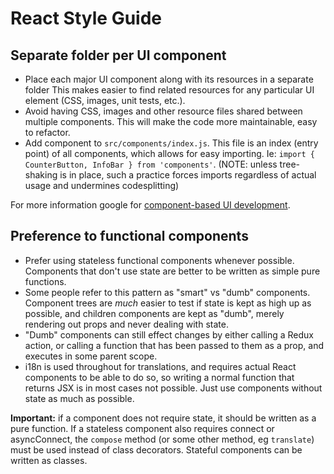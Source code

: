# React Style Guide

## Separate folder per UI component

* Place each major UI component along with its resources in a separate folder
  This makes easier to find related resources for any particular UI
  element (CSS, images, unit tests, etc.).
* Avoid having CSS, images and other resource files shared between multiple components.
  This will make the code more maintainable, easy to refactor.
* Add component to `src/components/index.js`. This file is an index (entry point) of all components,
  which allows for easy importing. Ie: `import { CounterButton, InfoBar } from 'components'`.
  (NOTE: unless tree-shaking is in place, such a practice forces imports regardless of actual usage and undermines codesplitting)

For more information google for [component-based UI development](https://google.com/search?q=component-based+ui+development).

## Preference to functional components

* Prefer using stateless functional components whenever possible.
  Components that don't use state are better to be written as simple pure functions.
* Some people refer to this pattern as "smart" vs "dumb" components.
  Component trees are *much* easier to test if state is kept as high up as possible,
  and children components are kept as "dumb", merely rendering out props and never
  dealing with state.
* "Dumb" components can still effect changes by either calling a Redux action,
  or calling a function that has been passed to them as a prop, and executes in some
  parent scope.
* i18n is used throughout for translations, and requires actual React components to be able to do so,
  so writing a normal function that returns JSX is in most cases not possible. Just use components without state
  as much as possible.

**Important:** if a component does not require state, it should be written as a
pure function. If a stateless component also requires connect or asyncConnect,
the `compose` method (or some other method, eg `translate`) must be used instead of class
decorators. Stateful components can be written as classes.
